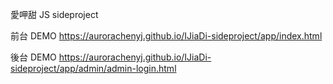 愛呷甜 JS sideproject

前台 DEMO
https://aurorachenyj.github.io/IJiaDi-sideproject/app/index.html

後台 DEMO
https://aurorachenyj.github.io/IJiaDi-sideproject/app/admin/admin-login.html
